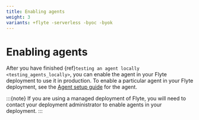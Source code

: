```yaml
---
title: Enabling agents
weight: 3
variants: +flyte -serverless -byoc -byok
---
```


# Enabling agents

After you have finished {ref}`testing an agent locally <testing_agents_locally>`, you can enable the agent in your Flyte deployment to use it in production. To enable a particular agent in your Flyte deployment, see the [Agent setup guide](https://docs.flyte.org/en/latest/deployment/agents/index.html) for the agent.

:::{note}
If you are using a managed deployment of Flyte, you will need to contact your deployment administrator to enable agents in your deployment.
:::
